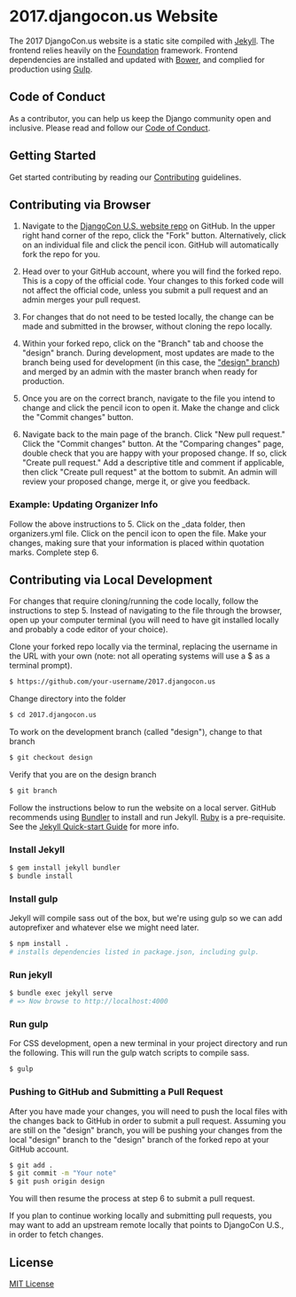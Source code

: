 # 2017.djangocon.us Website

The 2017 DjangoCon.us website is a static site compiled with [Jekyll](https://jekyllrb.com/docs/home/). The frontend relies heavily on the [Foundation](http://foundation.zurb.com/sites/docs/) framework. Frontend dependencies are installed and updated with [Bower](https://bower.io/), and complied for production using [Gulp](http://gulpjs.com/).

## Code of Conduct

As a contributor, you can help us keep the Django community open and inclusive.
Please read and follow our [Code of Conduct](https://www.djangoproject.com/conduct/).

## Getting Started

Get started contributing by reading our [Contributing](CONTRIBUTING.md) guidelines. 

## Contributing via Browser

1. Navigate to the [DjangoCon U.S. website repo](https://github.com/djangocon/2017.djangocon.us) on GitHub. In the upper right hand corner of the repo, click the "Fork" button. Alternatively, click on an individual file and click the pencil icon. GitHub will automatically fork the repo for you. 

2. Head over to your GitHub account, where you will find the forked repo. This is a copy of the official code. Your changes to this forked code will not affect the official code, unless you submit a pull request and an admin merges your pull request. 

3. For changes that do not need to be tested locally, the change can be made and submitted in the browser, without cloning the repo locally. 

4. Within your forked repo, click on the "Branch" tab and choose the "design" branch. During development, most updates are made to the branch being used for development (in this case, the ["design" branch](https://github.com/djangocon/2017.djangocon.us/tree/design)) and merged by an admin with the master branch when ready for production. 

5. Once you are on the correct branch, navigate to the file you intend to change and click the pencil icon to open it. Make the change and click the "Commit changes" button. 

6. Navigate back to the main page of the branch. Click "New pull request." Click the "Commit changes" button. At the "Comparing changes" page, double check that you are happy with your proposed change. If so, click "Create pull request." Add a descriptive title and comment if applicable, then click "Create pull request" at the bottom to submit. An admin will review your proposed change, merge it, or give you feedback. 

### Example: Updating Organizer Info

Follow the above instructions to 5. Click on the _data folder, then organizers.yml file. Click on the pencil icon to open the file. Make your changes, making sure that your information is placed within quotation marks. Complete step 6. 

## Contributing via Local Development

For changes that require cloning/running the code locally, follow the instructions to step 5. Instead of navigating to the file through the browser, open up your computer terminal (you will need to have git installed locally and probably a code editor of your choice). 

Clone your forked repo locally via the terminal, replacing the username in the URL with your own (note: not all operating systems will use a $ as a terminal prompt). 

```bash
$ https://github.com/your-username/2017.djangocon.us
```

Change directory into the folder

```bash
$ cd 2017.djangocon.us
```

To work on the development branch (called "design"), change to that branch

```bash
$ git checkout design
```

Verify that you are on the design branch   

```bash
$ git branch
```

Follow the instructions below to run the website on a local server. GitHub recommends using [Bundler](http://bundler.io/) to install and run Jekyll. [Ruby](https://www.ruby-lang.org) is a pre-requisite. See the [Jekyll Quick-start Guide](https://jekyllrb.com/docs/quickstart/) for more info. 

### Install Jekyll
```bash
$ gem install jekyll bundler
$ bundle install
```

### Install gulp

Jekyll will compile sass out of the box, but we're using gulp so we can add autoprefixer
and whatever else we might need later.

```bash
$ npm install .
# installs dependencies listed in package.json, including gulp.
```

### Run jekyll
```bash
$ bundle exec jekyll serve
# => Now browse to http://localhost:4000
```

### Run gulp

For CSS development, open a new terminal in your project directory and run
the following. This will run the gulp watch scripts to compile sass.

```bash
$ gulp
```

### Pushing to GitHub and Submitting a Pull Request

After you have made your changes, you will need to push the local files with the changes back to GitHub in order to submit a pull request. Assuming you are still on the "design" branch, you will be pushing your changes from the local "design" branch to the "design" branch of the forked repo at your GitHub account. 

```bash
$ git add .
$ git commit -m "Your note" 
$ git push origin design
```

You will then resume the process at step 6 to submit a pull request. 

If you plan to continue working locally and submitting pull requests, you may want to add an upstream remote locally that points to DjangoCon U.S., in order to fetch changes. 

## License

[MIT License](LICENSE)
